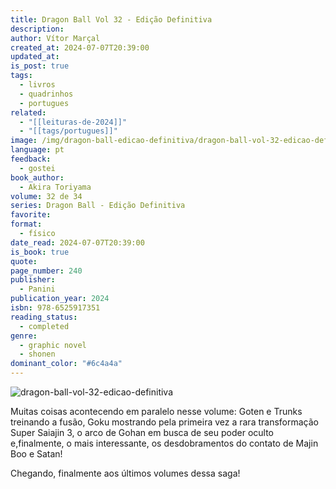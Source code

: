 ```yaml
---
title: Dragon Ball Vol 32 - Edição Definitiva
description: 
author: Vítor Marçal
created_at: 2024-07-07T20:39:00
updated_at: 
is_post: true
tags:
  - livros
  - quadrinhos
  - portugues
related:
  - "[[leituras-de-2024]]"
  - "[[tags/portugues]]"
image: /img/dragon-ball-edicao-definitiva/dragon-ball-vol-32-edicao-definitiva.jpg
language: pt
feedback:
  - gostei
book_author:
  - Akira Toriyama
volume: 32 de 34
series: Dragon Ball - Edição Definitiva
favorite: 
format:
  - físico
date_read: 2024-07-07T20:39:00
is_book: true
quote: 
page_number: 240
publisher:
  - Panini
publication_year: 2024
isbn: 978-6525917351
reading_status:
  - completed
genre:
  - graphic novel
  - shonen
dominant_color: "#6c4a4a"
---
```


![dragon-ball-vol-32-edicao-definitiva](img/dragon-ball-edicao-definitiva/dragon-ball-vol-32-edicao-definitiva.jpg)

Muitas coisas acontecendo em paralelo nesse volume: Goten e Trunks treinando a fusão, Goku mostrando pela primeira vez a rara transformação Super Saiajin 3, o arco de Gohan em busca de seu poder oculto e,finalmente, o mais interessante, os desdobramentos do contato de Majin Boo e Satan! 

Chegando, finalmente aos últimos volumes dessa saga!